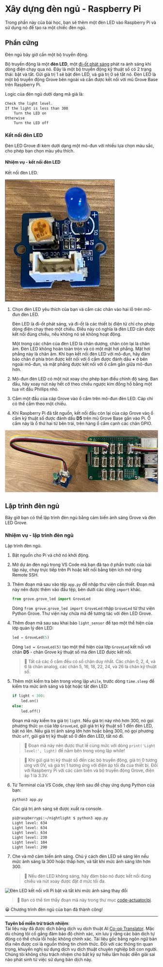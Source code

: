 <!--
CO_OP_TRANSLATOR_METADATA:
{
  "original_hash": "4db8a3879a53490513571df2f6cf7641",
  "translation_date": "2025-08-28T00:46:48+00:00",
  "source_file": "1-getting-started/lessons/3-sensors-and-actuators/pi-actuator.md",
  "language_code": "vi"
}
-->
# Xây dựng đèn ngủ - Raspberry Pi

Trong phần này của bài học, bạn sẽ thêm một đèn LED vào Raspberry Pi và sử dụng nó để tạo ra một chiếc đèn ngủ.

## Phần cứng

Đèn ngủ bây giờ cần một bộ truyền động.

Bộ truyền động là một **đèn LED**, một [đi-ốt phát sáng](https://wikipedia.org/wiki/Light-emitting_diode) phát ra ánh sáng khi dòng điện chạy qua nó. Đây là một bộ truyền động kỹ thuật số có 2 trạng thái: bật và tắt. Gửi giá trị 1 sẽ bật đèn LED, và giá trị 0 sẽ tắt nó. Đèn LED là một bộ truyền động Grove bên ngoài và cần được kết nối với mũ Grove Base trên Raspberry Pi.

Logic của đèn ngủ dưới dạng mã giả là:

```output
Check the light level.
If the light is less than 300
    Turn the LED on
Otherwise
    Turn the LED off
```

### Kết nối đèn LED

Đèn LED Grove đi kèm dưới dạng một mô-đun với nhiều lựa chọn màu sắc, cho phép bạn chọn màu yêu thích.

#### Nhiệm vụ - kết nối đèn LED

Kết nối đèn LED.

![Một đèn LED Grove](../../../../../translated_images/grove-led.6c853be93f473cf2c439cfc74bb1064732b22251a83cedf66e62f783f9cc1a79.vi.png)

1. Chọn đèn LED yêu thích của bạn và cắm các chân vào hai lỗ trên mô-đun đèn LED.

    Đèn LED là đi-ốt phát sáng, và đi-ốt là các thiết bị điện tử chỉ cho phép dòng điện chạy theo một chiều. Điều này có nghĩa là đèn LED cần được kết nối đúng chiều, nếu không nó sẽ không hoạt động.

    Một trong các chân của đèn LED là chân dương, chân còn lại là chân âm. Đèn LED không hoàn toàn tròn và có một mặt hơi phẳng. Mặt hơi phẳng này là chân âm. Khi bạn kết nối đèn LED với mô-đun, hãy đảm bảo chân ở phía tròn được kết nối với ổ cắm được đánh dấu **+** ở bên ngoài mô-đun, và mặt phẳng được kết nối với ổ cắm gần giữa mô-đun hơn.

1. Mô-đun đèn LED có một nút xoay cho phép bạn điều chỉnh độ sáng. Ban đầu, hãy xoay nút này hết cỡ theo chiều ngược kim đồng hồ bằng một tua vít đầu Phillips nhỏ.

1. Cắm một đầu của cáp Grove vào ổ cắm trên mô-đun đèn LED. Cáp chỉ có thể cắm theo một chiều.

1. Khi Raspberry Pi đã tắt nguồn, kết nối đầu còn lại của cáp Grove vào ổ cắm kỹ thuật số được đánh dấu **D5** trên mũ Grove Base gắn vào Pi. Ổ cắm này là ổ thứ hai từ bên trái, trên hàng ổ cắm cạnh các chân GPIO.

![Đèn LED Grove được kết nối với ổ D5](../../../../../translated_images/pi-led.97f1d474981dc35d1c7996c7b17de355d3d0a6bc9606d79fa5f89df933415122.vi.png)

## Lập trình đèn ngủ

Bây giờ bạn có thể lập trình đèn ngủ bằng cảm biến ánh sáng Grove và đèn LED Grove.

### Nhiệm vụ - lập trình đèn ngủ

Lập trình đèn ngủ.

1. Bật nguồn cho Pi và chờ nó khởi động.

1. Mở dự án đèn ngủ trong VS Code mà bạn đã tạo ở phần trước của bài tập này, chạy trực tiếp trên Pi hoặc kết nối bằng tiện ích mở rộng Remote SSH.

1. Thêm đoạn mã sau vào tệp `app.py` để nhập thư viện cần thiết. Đoạn mã này nên được thêm vào đầu tệp, bên dưới các dòng `import` khác.

    ```python
    from grove.grove_led import GroveLed
    ```

    Dòng `from grove.grove_led import GroveLed` nhập `GroveLed` từ thư viện Python Grove. Thư viện này chứa mã để tương tác với đèn LED Grove.

1. Thêm đoạn mã sau sau khai báo `light_sensor` để tạo một thể hiện của lớp quản lý đèn LED:

    ```python
    led = GroveLed(5)
    ```

    Dòng `led = GroveLed(5)` tạo một thể hiện của lớp `GroveLed` kết nối với chân **D5** - chân Grove kỹ thuật số mà đèn LED được kết nối.

    > 💁 Tất cả các ổ cắm đều có số chân duy nhất. Các chân 0, 2, 4, và 6 là chân analog, các chân 5, 16, 18, 22, 24, và 26 là chân kỹ thuật số.

1. Thêm một kiểm tra bên trong vòng lặp `while`, trước dòng `time.sleep` để kiểm tra mức ánh sáng và bật hoặc tắt đèn LED:

    ```python
    if light < 300:
        led.on()
    else:
        led.off()
    ```

    Đoạn mã này kiểm tra giá trị `light`. Nếu giá trị này nhỏ hơn 300, nó gọi phương thức `on` của lớp `GroveLed`, gửi giá trị kỹ thuật số 1 đến đèn LED, bật nó lên. Nếu giá trị ánh sáng lớn hơn hoặc bằng 300, nó gọi phương thức `off`, gửi giá trị kỹ thuật số 0 đến đèn LED, tắt nó đi.

    > 💁 Đoạn mã này nên được thụt lề cùng mức với dòng `print('Light level:', light)` để nằm bên trong vòng lặp while!

    > 💁 Khi gửi giá trị kỹ thuật số đến các bộ truyền động, giá trị 0 tương ứng với 0V, và giá trị 1 tương ứng với điện áp tối đa của thiết bị. Đối với Raspberry Pi với các cảm biến và bộ truyền động Grove, điện áp 1 là 3.3V.

1. Từ Terminal của VS Code, chạy lệnh sau để chạy ứng dụng Python của bạn:

    ```sh
    python3 app.py
    ```

    Các giá trị ánh sáng sẽ được xuất ra console.

    ```output
    pi@raspberrypi:~/nightlight $ python3 app.py 
    Light level: 634
    Light level: 634
    Light level: 634
    Light level: 230
    Light level: 104
    Light level: 290
    ```

1. Che và mở cảm biến ánh sáng. Chú ý cách đèn LED sẽ sáng lên nếu mức ánh sáng là 300 hoặc thấp hơn, và tắt khi mức ánh sáng lớn hơn 300.

    > 💁 Nếu đèn LED không sáng, hãy đảm bảo nó được kết nối đúng chiều và nút xoay được đặt ở mức tối đa.

![Đèn LED kết nối với Pi bật và tắt khi mức ánh sáng thay đổi](../../../../../images/pi-running-assignment-1-1.gif)

> 💁 Bạn có thể tìm thấy đoạn mã này trong thư mục [code-actuator/pi](../../../../../1-getting-started/lessons/3-sensors-and-actuators/code-actuator/pi).

😀 Chương trình đèn ngủ của bạn đã thành công!

---

**Tuyên bố miễn trừ trách nhiệm**:  
Tài liệu này đã được dịch bằng dịch vụ dịch thuật AI [Co-op Translator](https://github.com/Azure/co-op-translator). Mặc dù chúng tôi cố gắng đảm bảo độ chính xác, xin lưu ý rằng các bản dịch tự động có thể chứa lỗi hoặc không chính xác. Tài liệu gốc bằng ngôn ngữ bản địa nên được coi là nguồn thông tin chính thức. Đối với các thông tin quan trọng, khuyến nghị sử dụng dịch vụ dịch thuật chuyên nghiệp bởi con người. Chúng tôi không chịu trách nhiệm cho bất kỳ sự hiểu lầm hoặc diễn giải sai nào phát sinh từ việc sử dụng bản dịch này.